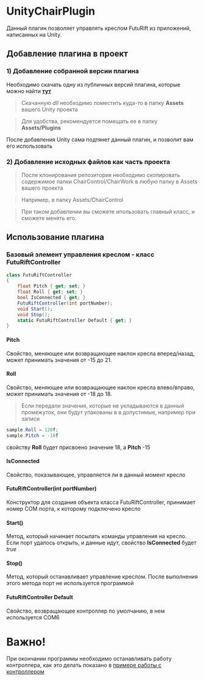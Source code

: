 # UnityChairPlugin
Данный плагин позволяет управлять креслом FutuRift из приложений, написанных на Unity.
## Добавление плагина в проект

### 1) Добавление собранной версии плагина
Необходимо скачать одну из публичных версий плагина, которые можно найти [**тут**](https://github.com/ITLabRTUMIREA/UnityChairPlugin/releases/tag/v1.2.0)

> Скачанную *dll* необходимо поместить куда-то в папку **Assets** вашего Unity проекта

> Для удобства, рекомендуется помещать ее в папку **Assets/Plugins**

После добавления Unity сама подтянет данный плагин, и позволит вам его использовать

### 2) Добавление исходных файлов как часть проекта
> После клонирования репозитория необходимо скопировать содержимое папки  ChairControl/ChairWork в любую папку в Assets вашего проекта 

> Например, в папку Assets/ChairControl

> При таком добавлении вы сможете ипользовать главный класс, и сможете менять его.

## Использование плагина

### Базовый элемент управления креслом - класс **FutuRiftController**

```cs
class FutuRiftController
{
    float Pitch { get; set; }
    float Roll { get; set; }
    bool IsConnected { get; }
    FutuRiftController(int portNumber);
    void Start();
    void Stop();
    static FutuRiftController Default { get; }
}
```

#### Pitch
Свойство, меняющее или возвращающее наклон кресла вперед/назад, может принимать значения от -15 до 21.
#### Roll
Свойство, меняющее или возвращающее наклон кресла влево/вправо, может принимать значения от -18 до 18.


> Если передали значения, которые не укладываются в данный промежуток, они будут упакованы в
в допустимые, например при записи 
```cs
sample.Roll = 120f;
sample.Pitch = -16f
```
свойству **Roll** будет присвоено значение 18, а **Pitch** -15

#### IsConnected
Свойство, показывающее, управляется ли в данный момент кресло

#### FutuRiftController(int portNumber)
Конструктор для создания объекта класса FutuRiftController, принимает номер COM порта, к которому подключено кресло

#### Start()
Метод, который начинает посылать команды управления на кресло. Если порт удалось открыть, и данные идут, свойство **IsConnected** будет *true*

#### Stop()
Метод, который останавливает управление креслом. После выполнения этого метода порт не используется программой

#### FutuRiftController Default
Свойство, возвращающее контроллер по умолчанию, в нем используется COM6

# Важно!
При окончании программы необходимо останавливать работу контроллера, как это делать показано в [примере работы с контроллером](https://github.com/ITLabRTUMIREA/UnityChairPlugin/blob/master/ChairControl/SimpleChairControl.cs)
